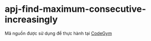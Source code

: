 # apj-find-maximum-consecutive-increasingly
Mã nguồn được sử dụng để thực hành tại [CodeGym](https://codegym.vn)
